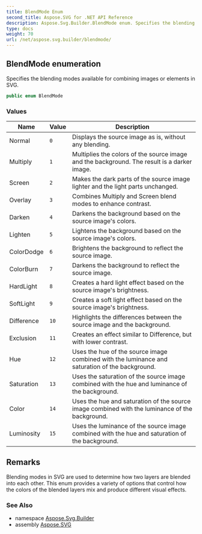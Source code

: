 ```yaml
---
title: BlendMode Enum
second_title: Aspose.SVG for .NET API Reference
description: Aspose.Svg.Builder.BlendMode enum. Specifies the blending modes available for combining images or elements in SVG
type: docs
weight: 70
url: /net/aspose.svg.builder/blendmode/
---
```

## BlendMode enumeration

Specifies the blending modes available for combining images or elements in SVG.

```csharp
public enum BlendMode
```

### Values

| Name | Value | Description |
| --- | --- | --- |
| Normal | `0` | Displays the source image as is, without any blending. |
| Multiply | `1` | Multiplies the colors of the source image and the background. The result is a darker image. |
| Screen | `2` | Makes the dark parts of the source image lighter and the light parts unchanged. |
| Overlay | `3` | Combines Multiply and Screen blend modes to enhance contrast. |
| Darken | `4` | Darkens the background based on the source image's colors. |
| Lighten | `5` | Lightens the background based on the source image's colors. |
| ColorDodge | `6` | Brightens the background to reflect the source image. |
| ColorBurn | `7` | Darkens the background to reflect the source image. |
| HardLight | `8` | Creates a hard light effect based on the source image's brightness. |
| SoftLight | `9` | Creates a soft light effect based on the source image's brightness. |
| Difference | `10` | Highlights the differences between the source image and the background. |
| Exclusion | `11` | Creates an effect similar to Difference, but with lower contrast. |
| Hue | `12` | Uses the hue of the source image combined with the luminance and saturation of the background. |
| Saturation | `13` | Uses the saturation of the source image combined with the hue and luminance of the background. |
| Color | `14` | Uses the hue and saturation of the source image combined with the luminance of the background. |
| Luminosity | `15` | Uses the luminance of the source image combined with the hue and saturation of the background. |

## Remarks

Blending modes in SVG are used to determine how two layers are blended into each other. This enum provides a variety of options that control how the colors of the blended layers mix and produce different visual effects.

### See Also

* namespace [Aspose.Svg.Builder](../../aspose.svg.builder/)
* assembly [Aspose.SVG](../../)
